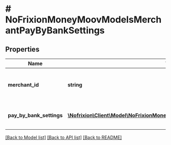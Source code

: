 # # NoFrixionMoneyMoovModelsMerchantPayByBankSettings

## Properties

Name | Type | Description | Notes
------------ | ------------- | ------------- | -------------
**merchant_id** | **string** | Merchant to which the settings will be configured. | [optional]
**pay_by_bank_settings** | [**\Nofrixion\Client\Model\NoFrixionMoneyMoovModelsMerchantPayByBankSetting[]**](NoFrixionMoneyMoovModelsMerchantPayByBankSetting.md) | Collection of bank payment settings. | [optional]

[[Back to Model list]](../../README.md#models) [[Back to API list]](../../README.md#endpoints) [[Back to README]](../../README.md)
